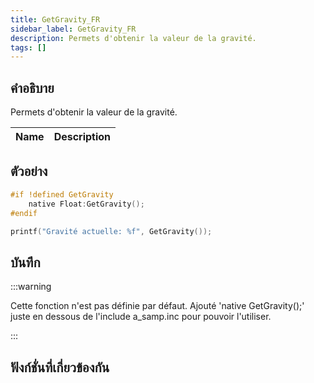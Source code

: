 ```yaml
---
title: GetGravity_FR
sidebar_label: GetGravity_FR
description: Permets d'obtenir la valeur de la gravité.
tags: []
---
```


## คำอธิบาย

Permets d'obtenir la valeur de la gravité.

| Name | Description |
| ---- | ----------- |


## ตัวอย่าง

```c
#if !defined GetGravity
    native Float:GetGravity();
#endif

printf("Gravité actuelle: %f", GetGravity());
```

## บันทึก

:::warning

Cette fonction n'est pas définie par défaut. Ajouté 'native GetGravity();' juste en dessous de l'include a_samp.inc pour pouvoir l'utiliser.

:::

## ฟังก์ชั่นที่เกี่ยวข้องกัน
